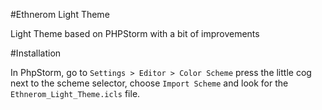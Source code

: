 #Ethnerom Light Theme

Light Theme based on PHPStorm with a bit of improvements

#Installation

In PhpStorm, go to `Settings > Editor > Color Scheme` press the little cog next to the scheme selector, choose `Import Scheme` and look for the `Ethnerom_Light_Theme.icls` file.
